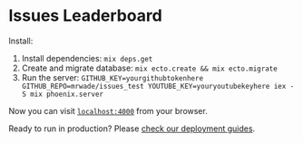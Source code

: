 # Issues Leaderboard

Install:

  1. Install dependencies: `mix deps.get`
  2. Create and migrate database: `mix ecto.create && mix ecto.migrate`
  3. Run the server: `GITHUB_KEY=yourgithubtokenhere GITHUB_REPO=mrwade/issues_test YOUTUBE_KEY=youryoutubekeyhere iex -S mix phoenix.server`

Now you can visit [`localhost:4000`](http://localhost:4000) from your browser.

Ready to run in production? Please [check our deployment guides](http://www.phoenixframework.org/docs/deployment).

